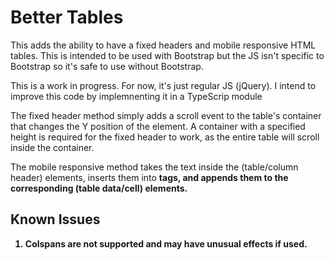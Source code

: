 # Better Tables
This adds the ability to have a fixed headers and mobile responsive HTML tables. This is intended to be used with Bootstrap but the JS isn't specific to Bootstrap so it's safe to use without Bootstrap.

This is a work in progress. For now, it's just regular JS (jQuery). I intend to improve this code by implemnenting it in a TypeScrip module

The fixed header method simply adds a scroll event to the table's container that changes the Y position of the <thead> element. A container with a specified height is required for the fixed header to work, as the entire table will scroll inside the container.

The mobile responsive method takes the text inside the <th> (table/column header) elements, inserts them into <b> tags, and appends them to the corresponding <td> (table data/cell) elements.

## Known Issues
1. Colspans are not supported and may have unusual effects if used.
